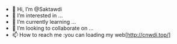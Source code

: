 - 👋 Hi, I’m @Saktawdi
- 👀 I’m interested in ...
- 🌱 I’m currently learning ...
- 💞️ I’m looking to collaborate on ...
- 📫 How to reach me :you can loading my web[http://cnwdi.top/]

<!---
Saktawdi/Saktawdi is a ✨ special ✨ repository because its `README.md` (this file) appears on your GitHub profile.
You can click the Preview link to take a look at your changes.
--->
